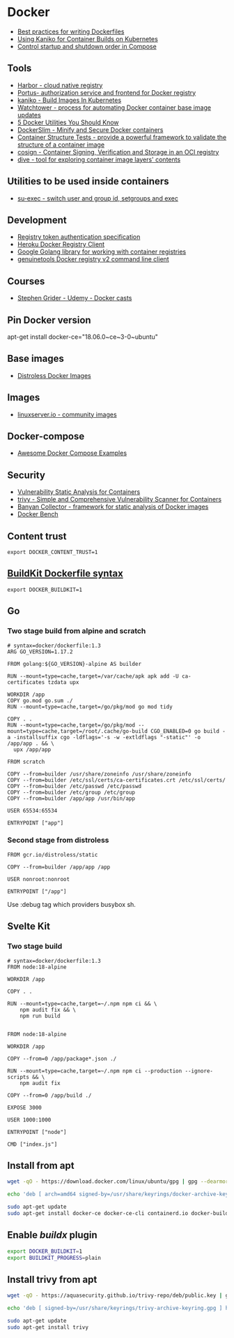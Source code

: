 # Docker

- [Best practices for writing Dockerfiles](https://docs.docker.com/engine/userguide/eng-image/dockerfile_best-practices/)
- [Using Kaniko for Container Builds on Kubernetes](https://harthoover.com/using-kaniko-for-container-builds-on-kubernetes/)
- [Control startup and shutdown order in Compose](https://docs.docker.com/compose/startup-order/)

## Tools

- [Harbor - cloud native registry](https://github.com/goharbor/harbor)
- [Portus- authorization service and frontend for Docker registry](https://github.com/SUSE/Portus)
- [kaniko - Build Images In Kubernetes](https://github.com/GoogleContainerTools/kaniko)
- [Watchtower - process for automating Docker container base image updates](https://github.com/containrrr/watchtower)
- [5 Docker Utilities You Should Know](https://blog.xebialabs.com/2017/05/18/5-docker-utilities-you-should-know/)
- [DockerSlim - Minify and Secure Docker containers](https://github.com/docker-slim/docker-slim)
- [Container Structure Tests - provide a powerful framework to validate the structure of a container image](https://github.com/GoogleContainerTools/container-structure-test)
- [cosign - Container Signing, Verification and Storage in an OCI registry](https://github.com/sigstore/cosign)
- [dive - tool for exploring container image layers' contents](https://github.com/wagoodman/dive)

## Utilities to be used inside containers

- [su-exec - switch user and group id, setgroups and exec](https://github.com/ncopa/su-exec)

## Development

- [Registry token authentication specification](https://docs.docker.com/registry/spec/auth/token/)
- [Heroku Docker Registry Client](https://github.com/heroku/docker-registry-client)
- [Google Golang library for working with container registries](https://github.com/google/go-containerregistry)
- [genuinetools Docker registry v2 command line client](https://github.com/genuinetools/reg)

## Courses

- [Stephen Grider - Udemy - Docker casts](https://github.com/StephenGrider/DockerCasts)

## Pin Docker version

apt-get install docker-ce="18.06.0~ce~3-0~ubuntu"

## Base images

- [Distroless Docker Images](https://github.com/GoogleContainerTools/distroless)

## Images

- [linuxserver.io - community images](https://fleet.linuxserver.io/)

## Docker-compose

- [Awesome Docker Compose Examples](https://github.com/Haxxnet/Compose-Examples)

## Security

- [Vulnerability Static Analysis for Containers](https://github.com/coreos/clair)
- [trivy - Simple and Comprehensive Vulnerability Scanner for Containers](https://github.com/aquasecurity/trivy)
- [Banyan Collector - framework for static analysis of Docker images](https://github.com/banyanops/collector)
- [Docker Bench](https://github.com/docker/docker-bench-security)

## Content trust

`export DOCKER_CONTENT_TRUST=1`

## [BuildKit Dockerfile syntax](https://github.com/moby/buildkit/blob/master/frontend/dockerfile/docs/syntax.md)

`export DOCKER_BUILDKIT=1`

## Go

### Two stage build from alpine and scratch

```
# syntax=docker/dockerfile:1.3
ARG GO_VERSION=1.17.2

FROM golang:${GO_VERSION}-alpine AS builder

RUN --mount=type=cache,target=/var/cache/apk apk add -U ca-certificates tzdata upx

WORKDIR /app
COPY go.mod go.sum ./
RUN --mount=type=cache,target=/go/pkg/mod go mod tidy

COPY . .
RUN --mount=type=cache,target=/go/pkg/mod --mount=type=cache,target=/root/.cache/go-build CGO_ENABLED=0 go build -a -installsuffix cgo -ldflags='-s -w -extldflags "-static"' -o /app/app . && \
  upx /app/app

FROM scratch

COPY --from=builder /usr/share/zoneinfo /usr/share/zoneinfo
COPY --from=builder /etc/ssl/certs/ca-certificates.crt /etc/ssl/certs/
COPY --from=builder /etc/passwd /etc/passwd
COPY --from=builder /etc/group /etc/group
COPY --from=builder /app/app /usr/bin/app

USER 65534:65534

ENTRYPOINT ["app"]
```

### Second stage from distroless

```
FROM gcr.io/distroless/static

COPY --from=builder /app/app /app

USER nonroot:nonroot

ENTRYPOINT ["/app"]
```

Use :debug tag which providers busybox sh.

## Svelte Kit

### Two stage build

```
# syntax=docker/dockerfile:1.3
FROM node:18-alpine

WORKDIR /app

COPY . .

RUN --mount=type=cache,target=~/.npm npm ci && \
    npm audit fix && \
    npm run build


FROM node:18-alpine

WORKDIR /app

COPY --from=0 /app/package*.json ./

RUN --mount=type=cache,target=~/.npm npm ci --production --ignore-scripts && \
    npm audit fix

COPY --from=0 /app/build ./

EXPOSE 3000

USER 1000:1000

ENTRYPOINT ["node"]

CMD ["index.js"]
```

## Install from apt

```sh
wget -qO - https://download.docker.com/linux/ubuntu/gpg | gpg --dearmor | sudo dd of=/usr/share/keyrings/docker-archive-keyring.gpg

echo 'deb [ arch=amd64 signed-by=/usr/share/keyrings/docker-archive-keyring.gpg ] https://download.docker.com/linux/ubuntu jammy stable' | sudo tee /etc/apt/sources.list.d/docker.list

sudo apt-get update
sudo apt-get install docker-ce docker-ce-cli containerd.io docker-buildx-plugin docker-compose-plugin
```

## Enable _buildx_ plugin

```sh
export DOCKER_BUILDKIT=1
export BUILDKIT_PROGRESS=plain
```

## Install trivy from apt

```sh
wget -qO - https://aquasecurity.github.io/trivy-repo/deb/public.key | gpg --dearmor | sudo dd of=/usr/share/keyrings/trivy-archive-keyring.gpg

echo 'deb [ signed-by=/usr/share/keyrings/trivy-archive-keyring.gpg ] https://aquasecurity.github.io/trivy-repo/deb jammy main' | sudo tee -a /etc/apt/sources.list.d/trivy.list

sudo apt-get update
sudo apt-get install trivy
```

